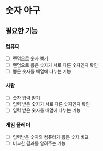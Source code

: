 # 숫자 야구

## 필요한 기능

### 컴퓨터
- [ ] 랜덤으로 숫자 뽑기 
- [ ] 랜덤으로 뽑은 숫자가 서로 다른 숫자인지 확인
- [ ] 뽑은 숫자를 배열에 나누는 기능

### 사람
- [ ] 숫자 입력 받기
- [ ] 입력 받은 숫자가 서로 다른 숫자인지 확인
- [ ] 입력 받은 숫자를 배열에 나누는 기능

### 게임 플레이
- [ ] 입력받은 숫자와 컴퓨터가 뽑은 숫자 비교
- [ ] 비교한 결과를 알려주는 기능

